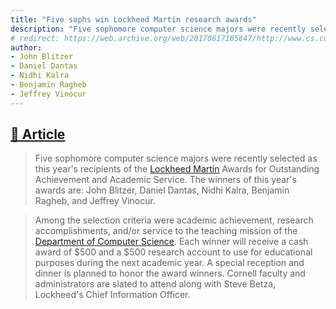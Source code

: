 ```yaml
---
title: "Five sophs win Lockheed Martin research awards"
description: "Five sophomore computer science majors were recently selected as this year's recipients of the Lockheed Martin Awards for Outstanding Achievement and Academic Service."
# redirect: https://web.archive.org/web/20170617185847/http://www.cs.cornell.edu/ugrad/NewsOther/NewsSpring2000.html#Lockheed%20Winners2000
author: 
- John Blitzer
- Daniel Dantas
- Nidhi Kalra
- Benjamin Ragheb
- Jeffrey Vinocur
---
```


## [📰 Article](https://web.archive.org/web/20170617185847/http://www.cs.cornell.edu/ugrad/NewsOther/NewsSpring2000.html#Lockheed%20Winners2000)

> Five sophomore computer science majors were recently selected as this year's recipients of the [Lockheed Martin](https://www.lockheedmartin.com/) Awards for Outstanding Achievement and Academic Service. The winners of this year's awards are: John Blitzer, Daniel Dantas, Nidhi Kalra, Benjamin Ragheb, and Jeffrey Vinocur.

> Among the selection criteria were academic achievement, research accomplishments, and/or service to the teaching mission of the [Department of Computer Science](https://www.cs.cornell.edu/). Each winner will receive a cash award of $500 and a $500 research account to use for educational purposes during the next academic year. A special reception and dinner is planned to honor the award winners. Cornell faculty and administrators are slated to attend along with Steve Betza, Lockheed's Chief Information Officer.
